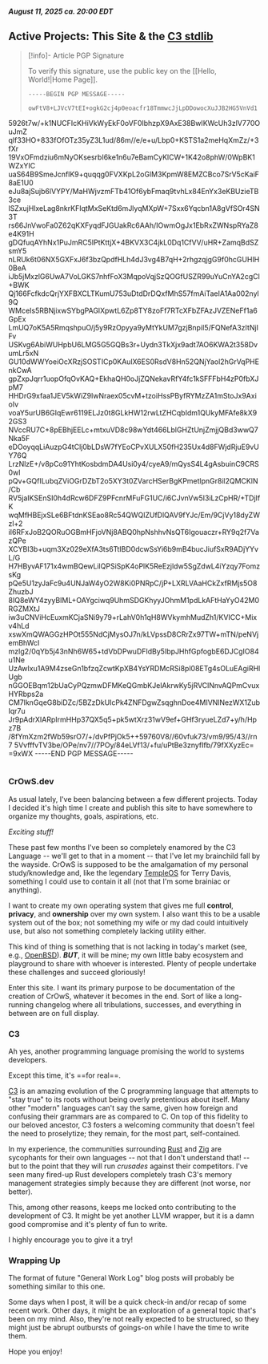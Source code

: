 ##### August 11, 2025 ca. 20:00 EDT
## Active Projects: This Site & the [C3 stdlib](https://github.com/c3lang/c3c) 
> [!info]- Article PGP Signature
> 
> To verify this signature, use the public key on the [[Hello, World!|Home Page]].
> 
> ``` 
> -----BEGIN PGP MESSAGE-----
> 
> owFtV8+LJVcV7tEI+ogkG2cj4p0eoacfr18TmmwcJjLpDDowocXuJJB2HG5VnVd1
5926t7w/+k1NUCFIcKHiVkWyEkF0oVF0IbhzpX9AxE38BwIKWcUh3zlV770OuJmZ
qlf33HO+833fOfOTz35yZ3L1ud/86m//e/e+u/Lbp0+KSTS1a2meHqXmZz/+3fXr
19VxOFmdziu6mNyOKsesrbI6ke1n6u7eBamCyKlCW+1K42o8phW/0WpBK1WZxYIC
uaS64B9SmeJcnflK9+quqqg0FVXKpL2oGlM3KpmW8EMZCBco7SrV5cKaiF8aE1U0
eJu8ajSujb6lVYPY/MaHWjvzmFTb41Of6ybFmaq9tvhLx84EnYx3eKBUzieTB3ce
lSZxujHlxeLag8nkrKFIqtMxSeKtd6mJlyqMXpW+7Sxx6Yqcbn1A8gVfSOr4SN3T
rs66JnVwoFa0Z62qKXFyqdFJGUakRc6AAh/IOwmOgJx1EbRxZWNspRYaZ8e4K91H
gDQfuqAYhNx1PuJmRC5IPtKttjX+4BKVX3C4jkL0Dq1CfVV/uHR+ZamqBdSZsmY5
nLRUk6t06NX5GXFxJ6f3bzQpdfHLh4dJ3vg4B7qH+2rhgzqjgG9f0hcGUHIH0BeA
iJb5jMxzlG6UwA7VoLGKS7nhfFoX3MqpoVqjSzQOGfUSZR99uYuCnYA2cgCl+BWK
Qj166FcfkdcQrjYXFBXCLTKumU753uDtdDrDQxfMhS57fmAiTaeIA1Aa002nyl9Q
WMceIs5RBNjixwSYbgPAGlXpwtL6Zp8TY8zoFf7RTcXFbZFAzJVZENeFf1a6GpEx
LmUQ7oK5A5RmqshpuO/j5y9RzOpyya9yMtYkUM7gzjBnpiI5/FQNefA3zItNjIFv
USKvg6AbiWUHpbU6LMG5G5GQBs3r+Uydn3TkXjx9adt7AO6KWA2t358DvumLr5xN
GU10dWWYoeiOcXRzjSOSTICp0KAulX6ES0RsdV8Hn52QNjYaol2hGrVqPHEnkCwA
gpZxpJqrr1uopOfqOvKAQ+EkhaQH0oJjZQNekavRfY4fc1kSFFFbH4zP0fbXJpM7
HHDrG9xfaa1JEV5kWiZ9lwNraex05cvM+tzoiHssPByfRYMzZA1mStoJx9AxioIv
voaY5urUB6GIqEwr6119ELJz0t8GLkHW12rwLtZHCqbIdm1QUkyMFAfe8kX92GS3
NVccRU7C+8pEBhjEELc+mtxuVD8c98wYdt466LblGHZtUnjZmjjQBd3wwQ7Nka5F
eDOoyqqLiAuzpG4tClj0bLDsW7fYEoCPvXULX50fH235Ux4d8FWjdRjuE9vUY76Q
LrzNlzE+/v8pCo91YhtKosbdmDA4Usi0y4/cyeA9/mQysS4L4gAsbuinC9CRS0wI
pQv+GQfILubqZViOGrDZbT2o5XY3t0ZVarcHSerBgKPmetlpnGr8il2QMCKlN/Cb
RV5jaIKSEnSI0h4dRcw6DFZ9PFcnrMFuFG1UC/i6CJvnVw5I3iLzCpHR/+TDjIfK
wqMfHBEjxSLe6BFtdnKSEao8Rc54QWQlZUfDlQAV9fYJc/Em/9CjVy18dyZWzl+2
iI6RFxJoB2QORuOGBmHFjoVNj8ABQ0hpNshhvNsQT6Igouaczr+RY9q2f7VazQPe
XCYBI3b+uqm3Xz029eXfA3ts6TtIBD0dcwSsYi6b9mB4bucJiufSxR9ADjYYvL/G
H7HByvAF171x4wmBQewLilQPSiSpK4oPlK5ReEzjldw5SgZdwL4iYzqy7FomzsKg
pQe5U1zyJaFc9u4UNJaW4yO2W8Ki0PNRpC/jP+LXRLVAaHCkZxfRMjs5O8ZhuzbJ
8IQ8eWY4zyyBIML+OAYgciwq9UhmSDGKhyyJOhmM1pdLkAFtHaYyO42M0RGZMXtJ
iw3uCNViHcEuxmKCjaSNi9y79+rLahV0h1qH8WVkymhMudZh1/KVICC+Mixv4hLd
xswXmQWAGGzHPOt555NdCjMysOJ7n/kLVpssD8CRrZx97TW+mTN/peNVjemBhWcI
mzIg2/0qYb5j43nNh6W65+tdVbDPwuDFIdBy5IbpJHhfGpfogbE6DJCgIO84u1Ne
UzAwIxu1A9M4zseGn1bfzqZcwtKpXB4YsYRDMcRSi8pl08ETg4sOLuEAgiRHlUgb
nGGOEBqm12bUaCyPQzmwDFMKeQGmbKJelAkrwKy5jRVClNnvAQPmCvuxHYRbps2a
CM7lknGqeG8biDZc/5BZzDkUIcPk4ZNFDgwZsqghnDoe4MIVNlNezWX1ZubIqr7u
Jr9pAdrXIARpIrmHHp37QX5q5+pk5wtXrz31wV9ef+GHf3ryueLZd7+y/h/Hpz7B
/8fYmXzm2fWb59srO7/+/dvPfPjOk5++59760V8//60vfuk73/vm9/95/43//rn7
5VvfffvTV3be/OPe/nv7//7POy/84eLVf13/+fu/uPtBe3znyfIfb/79fXXyzEc=
=9xWX
-----END PGP MESSAGE-----
> ```
### CrOwS.dev
As usual lately, I've been balancing between a few different projects. Today I decided it's high time I create and publish this site to have somewhere to organize my thoughts, goals, aspirations, etc.

_Exciting stuff!_

These past few months I've been so completely enamored by the C3 Language -- we'll get to that in a moment -- that I've let my brainchild fall by the wayside. CrOwS is supposed to be the amalgamation of my personal study/knowledge and, like the legendary [TempleOS](https://templeos.org/) for Terry Davis, something I could use to contain it all (not that I'm some brainiac or anything).

I want to create my own operating system that gives me full **control**, **privacy**, and **ownership** over my own system. I also want this to be a usable system out of the box; not something my wife or my dad could intuitively use, but also not something completely lacking utility either.

This kind of thing is something that is not lacking in today's market (see, e.g., [OpenBSD](https://openbsd.org/)). ***BUT***, it will be mine; my own little baby ecosystem and playground to share with whoever is interested. Plenty of people undertake these challenges and succeed gloriously!

Enter this site. I want its primary purpose to be documentation of the creation of CrOwS, whatever it becomes in the end. Sort of like a long-running changelog where all tribulations, successes, and everything in between are on full display.

### C3
Ah yes, another programming language promising the world to systems developers.

Except this time, it's ==for real==.

[C3](https://c3-lang.org/) is an amazing evolution of the C programming language that attempts to "stay true" to its roots without being overly pretentious about itself. Many other "modern" languages can't say the same, given how foreign and confusing their grammars are as compared to C. On top of this fidelity to our beloved ancestor, C3 fosters a welcoming community that doesn't feel the need to proselytize; they remain, for the most part, self-contained.

In my experience, the communities surrounding [Rust](https://www.rust-lang.org/) and [Zig](https://ziglang.org/) are sycophants for their own languages -- not that I don't understand that! -- but to the point that they will run _crusades_ against their competitors. I've seen many fired-up Rust developers completely trash C3's memory management strategies simply because they are different (not worse, nor better).

This, among other reasons, keeps me locked onto contributing to the development of C3. It might be yet another LLVM wrapper, but it is a damn good compromise and it's plenty of fun to write.

I highly encourage you to give it a try!

### Wrapping Up
The format of future "General Work Log" blog posts will probably be something similar to this one.

Some days when I post, it will be a quick check-in and/or recap of some recent work. Other days, it might be an exploration of a general topic that's been on my mind. Also, they're not really expected to be structured, so they might just be abrupt outbursts of goings-on while I have the time to write them.

Hope you enjoy!
